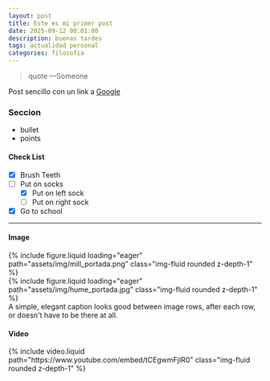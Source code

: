 ```yaml
---
layout: post
title: Este es mi primer post
date: 2025-09-12 00:01:00
description: buenas tardes
tags: actualidad personal
categories: filosofia
---
```


> quote
> —Someone

Post sencillo con un link a [Google](https://www.google.com)

### Seccion

- bullet
- points

#### Check List

- [x] Brush Teeth
- [ ] Put on socks
  - [x] Put on left sock
  - [ ] Put on right sock
- [x] Go to school

<hr>

#### Image

<div class="row mt-3">
    <div class="col-sm mt-3 mt-md-0">
        {% include figure.liquid loading="eager" path="assets/img/mill_portada.png" class="img-fluid rounded z-depth-1" %}
    </div>
    <div class="col-sm mt-3 mt-md-0">
        {% include figure.liquid loading="eager" path="assets/img/hume_portada.jpg" class="img-fluid rounded z-depth-1" %}
    </div>
</div>
<div class="caption">
    A simple, elegant caption looks good between image rows, after each row, or doesn't have to be there at all.
</div>

#### Video

<div class="row sm-1">
  {% include video.liquid path="https://www.youtube.com/embed/tCEgwmFjIR0" class="img-fluid rounded z-depth-1" %}
</div>
